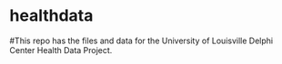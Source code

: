 # healthdata
#This repo has the files and data for the University of Louisville Delphi Center Health Data Project.
